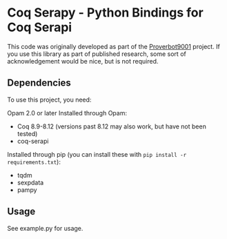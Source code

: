 Coq Serapy - Python Bindings for Coq Serapi
==================

This code was originally developed as part of the
[Proverbot9001](https://github.com/UCSD-PL/proverbot9001) project. If
you use this library as part of published research, some sort of
acknowledgement would be nice, but is not required.

Dependencies
------------

To use this project, you need:

Opam 2.0 or later
Installed through Opam:
* Coq 8.9-8.12 (versions past 8.12 may also work, but have not been tested)
* coq-serapi

Installed through pip (you can install these with `pip install -r requirements.txt`):
* tqdm
* sexpdata
* pampy

Usage
-----

See example.py for usage.
